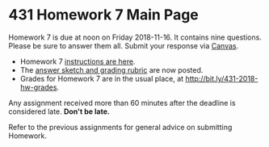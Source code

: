 # 431 Homework 7 Main Page

Homework 7 is due at noon on Friday 2018-11-16. It contains nine questions. Please be sure to answer them all. Submit your response via [Canvas](https://canvas.case.edu/).

- Homework 7 [instructions are here](https://github.com/THOMASELOVE/431-2018/blob/master/homework/Homework7/431-2018-hw7.md). 
- The [answer sketch and grading rubric](https://github.com/THOMASELOVE/431-2018/tree/master/homework/Homework7) are now posted.
- Grades for Homework 7 are in the usual place, at http://bit.ly/431-2018-hw-grades.

Any assignment received more than 60 minutes after the deadline is considered late. **Don't be late.**

Refer to the previous assignments for general advice on submitting Homework.
